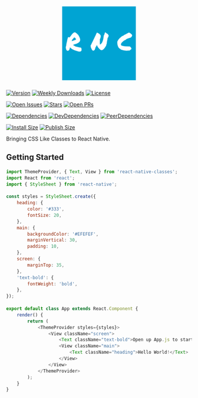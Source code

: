 <h1 align="center">
	<br>
	<a href="https://github.com/Prefinem/react-native-classes"><img src="https://raw.githubusercontent.com/Prefinem/react-native-classes/master/docs/logo.png" alt="react-native-classes" width="200"></a>
	<br>
<!--
https://prefinem.com/simple-icon-generator/#eyJiYWNrZ3JvdW5kQ29sb3IiOiIjMDBhNGQzIiwiYm9yZGVyQ29sb3IiOiIjRkZGRkZGIiwiYm9yZGVyV2lkdGgiOiIwIiwiZXhwb3J0U2l6ZSI6NTEyLCJleHBvcnRpbmciOnRydWUsImZvbnRGYW1pbHkiOiJQZXJtYW5lbnQgTWFya2VyIiwiZm9udFBvc2l0aW9uIjoiNjAiLCJmb250U2l6ZSI6IjM0IiwiZm9udFdlaWdodCI6IjMwMCIsImltYWdlIjoiIiwiaW1hZ2VNYXNrIjoiIiwiaW1hZ2VTaXplIjo1MCwic2hhcGUiOiJzcXVhcmUiLCJ0ZXh0IjoiUiBOIENcbiJ9
-->
</h1>

<!-- NPM -->

[![Version](https://flat.badgen.net/npm/v/react-native-classes)](https://npmjs.org/package/react-native-classes)
[![Weekly Downloads](https://flat.badgen.net/npm/dw/react-native-classes)](https://npmjs.org/package/react-native-classes)
[![License](https://flat.badgen.net/npm/license/react-native-classes)](https://npmjs.org/package/react-native-classes)

<!-- GitHub -->

[![Open Issues](https://flat.badgen.net/github/open-issues/Prefinem/react-native-classes)](https://github.com/Prefinem/react-native-classes)
[![Stars](https://flat.badgen.net/github/stars/Prefinem/react-native-classes)](https://github.com/Prefinem/react-native-classes)
[![Open PRs](https://flat.badgen.net/github/open-prs/Prefinem/react-native-classes)](https://github.com/Prefinem/react-native-classes)

<!-- Dependencies -->

[![Dependencies](https://flat.badgen.net/david/dep/Prefinem/react-native-classes)](https://david-dm.org/Prefinem/react-native-classes)
[![DevDependencies](https://flat.badgen.net/david/dev/Prefinem/react-native-classes)](https://david-dm.org/Prefinem/react-native-classes?type=dev)
[![PeerDependencies](https://flat.badgen.net/david/peer/Prefinem/react-native-classes)](https://david-dm.org/Prefinem/react-native-classes?type=peer)

<!-- PackagePhobia -->

[![Install Size](https://flat.badgen.net/packagephobia/install/react-native-classes)](https://packagephobia.now.sh/result?p=react-native-classes)
[![Publish Size](https://flat.badgen.net/packagephobia/publish/react-native-classes)](https://packagephobia.now.sh/result?p=react-native-classes)

Bringing CSS Like Classes to React Native.

## Getting Started

```js
import ThemeProvider, { Text, View } from 'react-native-classes';
import React from 'react';
import { StyleSheet } from 'react-native';

const styles = StyleSheet.create({
	heading: {
		color: '#333',
		fontSize: 20,
	},
	main: {
		backgroundColor: '#EFEFEF',
		marginVertical: 30,
		padding: 10,
	},
	screen: {
		marginTop: 35,
	},
	'text-bold': {
		fontWeight: 'bold',
	},
});

export default class App extends React.Component {
	render() {
		return (
			<ThemeProvider styles={styles}>
				<View className="screen">
					<Text className="text-bold">Open up App.js to start working on your app!</Text>
					<View className="main">
						<Text className="heading">Hello World!</Text>
					</View>
				</View>
			</ThemeProvider>
		);
	}
}
```
